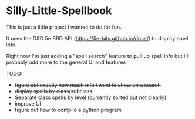 ﻿# Silly-Little-Spellbook

This is just a little project I wanted to do for fun.

It uses the D&D 5e SRD API (https://5e-bits.github.io/docs/) to display spell info.

Right now I'm just adding a "spell search" feature to pull up spell info but I'll probably add more to the general UI and features

TODO:
- ~~figure out exactly how much info I want to show on a search~~
- ~~display spells by class/~~subclass
- Separate class spells by level (currently sorted but not clearly)
- improve UI
- figure out how to compile a python program